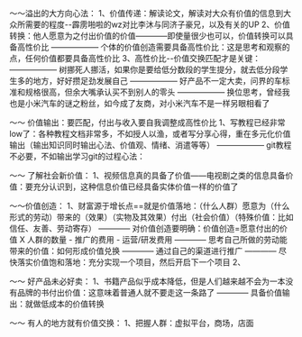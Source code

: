 


～～溢出的大方向心法：
1、价值传递：解读论文，解读对大众有价值的信息到大众所需要的程度--霹雳啪啦的wz对比李沐与同济子豪兄，以及有关的UP
2、价值转换：他人愿意为之付出价值的价值————即使量很少也可以，价值转换可以具备高性价比
—————— 个体的价值创造需要具备高性价比：这是思考和观察的点，任何价值都要具备高性价比
3、高性价比--价值交换匹配才是关键：
—————— 树挪死人挪活，如果你是要给低分数段的学生提分，就去低分段学生多的地方，好好攒足劲发展自己
—————— 好产品不一定大卖，问界的车标准和规格很高，但余大嘴承认买不到别人的零头
—————— 换位思考，曾经我也是小米汽车的谜之粉丝，如今成了友商，对小米汽车不是一样另眼相看了


～～ 价值输出：要匹配，付出与收入要自我调整成高性价比
1、写教程已经非常low了：各种教程文档非常多，不如授人以渔，或者写分享心得，重在多元化价值输出（输出知识同时输出心法、价值观、情绪、消遣等等）
—————— git教程不必要，不如输出学习git的过程心法：


～～ 了解社会新价值：
1、视频信息真的具备了价值——电视剧之类的信息具备价值：要充分认识到，这种信息价值已经具备实体价值一样的价值了



～～价值创造：
1、财富源于增长点==就是价值落地：（什么人群）愿意为（什么形式的劳动）带来的（效果）（实物及其效果）付出（社会价值）（特殊价值：比如信任、友善、劳动寄存）
———— 对价值创造要明确：价值创造=愿意付出的价值 X 人群的数量 - 推广的费用 - 运营/研发费用
———— 思考自己所做的劳动能带来的价值：如何形成价值兑换 ———— 通过自己的渠道进行推广
———— 尽快落实价值饱和落地：充分实现一个项目，然后开启下一个项目
2、



～～ 好产品未必好卖：
1、书籍产品似乎成本降低，但是人们越来越不会为一本没有品牌的书付出价值：这意味着普通人就不要走这一条路了
———— 具备价值输出：就做低成本的价值转换


～～ 有人的地方就有价值交换：
1、把握人群：虚拟平台，商场，店面
